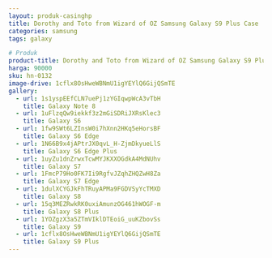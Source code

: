 ```yaml
---
layout: produk-casinghp
title: Dorothy and Toto from Wizard of OZ Samsung Galaxy S9 Plus Case
categories: samsung
tags: galaxy

# Produk
product-title: Dorothy and Toto from Wizard of OZ Samsung Galaxy S9 Plus Case
harga: 90000
sku: hn-0132
image-drive: 1cflx8OsHweWBNmU1igYEYlQ6GijQSmTE
gallery:
  - url: 1s1yspEEfCLN7uePj1zYGIqwpWcA3vTbH
    title: Galaxy Note 8
  - url: 1uFlzqQw9iekkf3z2mGiSDRiJXRsKlec3
    title: Galaxy S6
  - url: 1fw9SWt6LZInsW0i7hXnn2HKq5eHorsBF
    title: Galaxy S6 Edge
  - url: 1N66B9x4jAPtrJX0qvL_H-ZjmDkyueLlS
    title: Galaxy S6 Edge Plus
  - url: 1uyZu1dnZrwxTcwMYJKXXOGdkA4MdNUhv
    title: Galaxy S7
  - url: 1FmcP79Ho0FK7Ii9RgfvJZqhZHQZwH8Za
    title: Galaxy S7 Edge
  - url: 1dulXCYGJkFhTRuyAPMa9FGDVSyYcTMXD
    title: Galaxy S8
  - url: 15q3MEZRwkRK0uxiAmunzOG461hWOGF-m
    title: Galaxy S8 Plus
  - url: 1YOZgzX3a5ZTmVIklDTEoiG_uuKZbovSs
    title: Galaxy S9
  - url: 1cflx8OsHweWBNmU1igYEYlQ6GijQSmTE
    title: Galaxy S9 Plus
---
```

